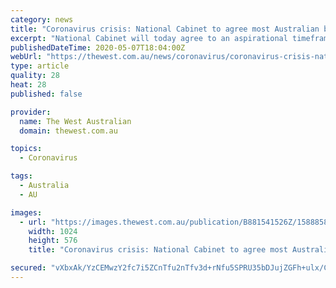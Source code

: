 ```yaml
---
category: news
title: "Coronavirus crisis: National Cabinet to agree most Australian businesses to be fully operational by July"
excerpt: "National Cabinet will today agree to an aspirational timeframe to have at least 80 per cent of all businesses across the country fully operational by next month."
publishedDateTime: 2020-05-07T18:04:00Z
webUrl: "https://thewest.com.au/news/coronavirus/coronavirus-crisis-national-cabinet-to-agree-most-australian-businesses-to-be-fully-operational-by-july-ng-b881541526z"
type: article
quality: 28
heat: 28
published: false

provider:
  name: The West Australian
  domain: thewest.com.au

topics:
  - Coronavirus

tags:
  - Australia
  - AU

images:
  - url: "https://images.thewest.com.au/publication/B881541526Z/1588858086650_G8Q2O9UFV.2-2.JPG?imwidth=1024"
    width: 1024
    height: 576
    title: "Coronavirus crisis: National Cabinet to agree most Australian businesses to be fully operational by July"

secured: "vXbxAk/YzCEMwzY2fc7i5ZCnTfu2nTfv3d+rNfu5SPRU35bDJujZGFh+ulx/CLrCcEc2BUqEuosAjl+Ksj1zPI4YTKuk/bkB2yZTZ5lRim+C3JiLe0vBk2w60hz5hck/UBweRaQhIzUN6Jfc8LKDzYNiJVM0kde0sVtAus6rvCguusD5ACzzICJGSdD1SXisBKz42FaGehwt8GFAxnJpOQe6cIOpK7EzYs+oml/3zBMF7CQsSBxSdZr/wcukuu9ovPkcbhbsRw58HSUW3OS4bzcOF5ke5gbIfnI7qmdUQCO3o8oLiBbQWqgFBc2AJq9f+fsIwpiBLtZFmxMQRliJK1KM5nYiN9l9gfCts7wqts8u1hS2Ae+H+yWDB5x+yhIg4+cGfUwDnbEQza8SDpPhzOUDNlT855jlFdyflB9L4YPC1MWAAqwP3YOxFr9TfUzTl9xMiTwZJoumy5f6rnjfRQ7OY7h7uxQrvxiAE1DchCY=;zY7jET4p7j5kXKMlEib64Q=="
---
```


